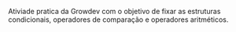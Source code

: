 <p>Ativiade pratica da Growdev com o objetivo de fixar as estruturas condicionais, operadores de comparação e operadores aritméticos.</p>